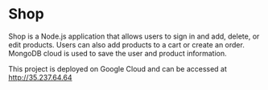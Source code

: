 # Shop
Shop is a Node.js application that allows users to sign in and add, delete, or edit products. Users can also add products to a cart or create an order. MongoDB cloud is used to save the user and product information. 

This project is deployed on Google Cloud and can be accessed at http://35.237.64.64

